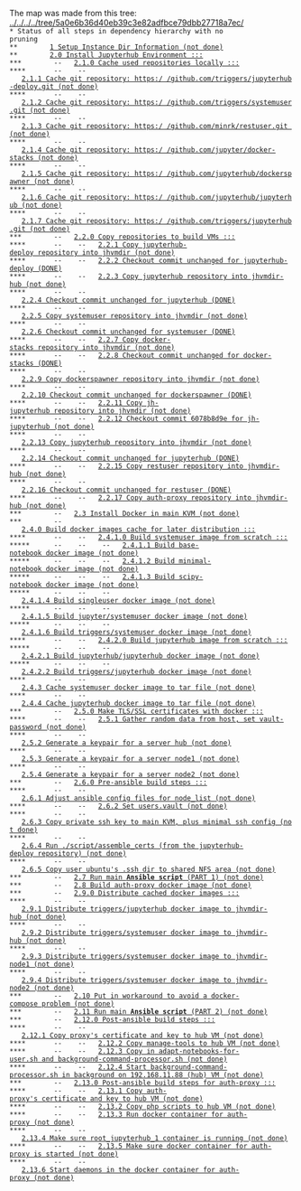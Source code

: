 The map was made from this tree: <a href="../../../../tree/5a0e6b36d40eb39c3e82adfbce79dbb27718a7ec/">../../../../tree/5a0e6b36d40eb39c3e82adfbce79dbb27718a7ec/</a>
<br>
<code>* Status of all steps in dependency hierarchy with no pruning</code><br>
<code>&#42;&#42;&nbsp;&nbsp;&nbsp;&nbsp;&nbsp;&nbsp;&nbsp;&nbsp;<a href="../../../../blob/5a0e6b36d40eb39c3e82adfbce79dbb27718a7ec/./ind-steps/build-jh-environment/toplevel-generic-build.sh#L6">1&nbsp;Setup&nbsp;Instance&nbsp;Dir&nbsp;Information&nbsp;(not&nbsp;done)</a></code><br>
<code>&#42;&#42;&nbsp;&nbsp;&nbsp;&nbsp;&nbsp;&nbsp;&nbsp;&nbsp;<a href="../../../../blob/5a0e6b36d40eb39c3e82adfbce79dbb27718a7ec/./ind-steps/build-jh-environment/toplevel-generic-build.sh#L16">2.0&nbsp;Install&nbsp;Jupyterhub&nbsp;Environment&nbsp;:::</a></code><br>
<code>&#42;&#42;&#42;&nbsp;&nbsp;&nbsp;&nbsp;&nbsp;&nbsp;&nbsp;&nbsp;--&nbsp;&nbsp;&nbsp;<a href="../../../../blob/5a0e6b36d40eb39c3e82adfbce79dbb27718a7ec/./ind-steps/build-jh-environment/build-jh-environment.sh#L9">2.1.0&nbsp;Cache&nbsp;used&nbsp;repositories&nbsp;locally&nbsp;:::</a></code><br>
<code>&#42;&#42;&#42;&#42;&nbsp;&nbsp;&nbsp;&nbsp;&nbsp;&nbsp;&nbsp;--&nbsp;&nbsp;&nbsp;&nbsp;--&nbsp;&nbsp;&nbsp;<a href="../../../../blob/5a0e6b36d40eb39c3e82adfbce79dbb27718a7ec/./ind-steps/build-jh-environment/build-jh-environment.sh#L22">2.1.1&nbsp;Cache&nbsp;git&nbsp;repository:&nbsp;https:/&nbsp;/github.com/triggers/jupyterhub-deploy.git&nbsp;(not&nbsp;done)</a></code><br>
<code>&#42;&#42;&#42;&#42;&nbsp;&nbsp;&nbsp;&nbsp;&nbsp;&nbsp;&nbsp;--&nbsp;&nbsp;&nbsp;&nbsp;--&nbsp;&nbsp;&nbsp;<a href="../../../../blob/5a0e6b36d40eb39c3e82adfbce79dbb27718a7ec/./ind-steps/build-jh-environment/build-jh-environment.sh#L22">2.1.2&nbsp;Cache&nbsp;git&nbsp;repository:&nbsp;https:/&nbsp;/github.com/triggers/systemuser.git&nbsp;(not&nbsp;done)</a></code><br>
<code>&#42;&#42;&#42;&#42;&nbsp;&nbsp;&nbsp;&nbsp;&nbsp;&nbsp;&nbsp;--&nbsp;&nbsp;&nbsp;&nbsp;--&nbsp;&nbsp;&nbsp;<a href="../../../../blob/5a0e6b36d40eb39c3e82adfbce79dbb27718a7ec/./ind-steps/build-jh-environment/build-jh-environment.sh#L22">2.1.3&nbsp;Cache&nbsp;git&nbsp;repository:&nbsp;https:/&nbsp;/github.com/minrk/restuser.git&nbsp;(not&nbsp;done)</a></code><br>
<code>&#42;&#42;&#42;&#42;&nbsp;&nbsp;&nbsp;&nbsp;&nbsp;&nbsp;&nbsp;--&nbsp;&nbsp;&nbsp;&nbsp;--&nbsp;&nbsp;&nbsp;<a href="../../../../blob/5a0e6b36d40eb39c3e82adfbce79dbb27718a7ec/./ind-steps/build-jh-environment/build-jh-environment.sh#L22">2.1.4&nbsp;Cache&nbsp;git&nbsp;repository:&nbsp;https:/&nbsp;/github.com/jupyter/docker-stacks&nbsp;(not&nbsp;done)</a></code><br>
<code>&#42;&#42;&#42;&#42;&nbsp;&nbsp;&nbsp;&nbsp;&nbsp;&nbsp;&nbsp;--&nbsp;&nbsp;&nbsp;&nbsp;--&nbsp;&nbsp;&nbsp;<a href="../../../../blob/5a0e6b36d40eb39c3e82adfbce79dbb27718a7ec/./ind-steps/build-jh-environment/build-jh-environment.sh#L22">2.1.5&nbsp;Cache&nbsp;git&nbsp;repository:&nbsp;https:/&nbsp;/github.com/jupyterhub/dockerspawner&nbsp;(not&nbsp;done)</a></code><br>
<code>&#42;&#42;&#42;&#42;&nbsp;&nbsp;&nbsp;&nbsp;&nbsp;&nbsp;&nbsp;--&nbsp;&nbsp;&nbsp;&nbsp;--&nbsp;&nbsp;&nbsp;<a href="../../../../blob/5a0e6b36d40eb39c3e82adfbce79dbb27718a7ec/./ind-steps/build-jh-environment/build-jh-environment.sh#L22">2.1.6&nbsp;Cache&nbsp;git&nbsp;repository:&nbsp;https:/&nbsp;/github.com/jupyterhub/jupyterhub&nbsp;(not&nbsp;done)</a></code><br>
<code>&#42;&#42;&#42;&#42;&nbsp;&nbsp;&nbsp;&nbsp;&nbsp;&nbsp;&nbsp;--&nbsp;&nbsp;&nbsp;&nbsp;--&nbsp;&nbsp;&nbsp;<a href="../../../../blob/5a0e6b36d40eb39c3e82adfbce79dbb27718a7ec/./ind-steps/build-jh-environment/build-jh-environment.sh#L22">2.1.7&nbsp;Cache&nbsp;git&nbsp;repository:&nbsp;https:/&nbsp;/github.com/triggers/jupyterhub.git&nbsp;(not&nbsp;done)</a></code><br>
<code>&#42;&#42;&#42;&nbsp;&nbsp;&nbsp;&nbsp;&nbsp;&nbsp;&nbsp;&nbsp;--&nbsp;&nbsp;&nbsp;<a href="../../../../blob/5a0e6b36d40eb39c3e82adfbce79dbb27718a7ec/./ind-steps/build-jh-environment/build-jh-environment.sh#L60">2.2.0&nbsp;Copy&nbsp;repositories&nbsp;to&nbsp;build&nbsp;VMs&nbsp;:::</a></code><br>
<code>&#42;&#42;&#42;&#42;&nbsp;&nbsp;&nbsp;&nbsp;&nbsp;&nbsp;&nbsp;--&nbsp;&nbsp;&nbsp;&nbsp;--&nbsp;&nbsp;&nbsp;<a href="../../../../blob/5a0e6b36d40eb39c3e82adfbce79dbb27718a7ec/./ind-steps/build-jh-environment/build-jh-environment.sh#L69">2.2.1&nbsp;Copy&nbsp;jupyterhub-deploy&nbsp;repository&nbsp;into&nbsp;jhvmdir&nbsp;(not&nbsp;done)</a></code><br>
<code>&#42;&#42;&#42;&#42;&nbsp;&nbsp;&nbsp;&nbsp;&nbsp;&nbsp;&nbsp;--&nbsp;&nbsp;&nbsp;&nbsp;--&nbsp;&nbsp;&nbsp;<a href="../../../../blob/5a0e6b36d40eb39c3e82adfbce79dbb27718a7ec/./ind-steps/build-jh-environment/build-jh-environment.sh#L96">2.2.2&nbsp;Checkout&nbsp;commit&nbsp;unchanged&nbsp;for&nbsp;jupyterhub-deploy&nbsp;(DONE)</a></code><br>
<code>&#42;&#42;&#42;&#42;&nbsp;&nbsp;&nbsp;&nbsp;&nbsp;&nbsp;&nbsp;--&nbsp;&nbsp;&nbsp;&nbsp;--&nbsp;&nbsp;&nbsp;<a href="../../../../blob/5a0e6b36d40eb39c3e82adfbce79dbb27718a7ec/./ind-steps/build-jh-environment/build-jh-environment.sh#L69">2.2.3&nbsp;Copy&nbsp;jupyterhub&nbsp;repository&nbsp;into&nbsp;jhvmdir-hub&nbsp;(not&nbsp;done)</a></code><br>
<code>&#42;&#42;&#42;&#42;&nbsp;&nbsp;&nbsp;&nbsp;&nbsp;&nbsp;&nbsp;--&nbsp;&nbsp;&nbsp;&nbsp;--&nbsp;&nbsp;&nbsp;<a href="../../../../blob/5a0e6b36d40eb39c3e82adfbce79dbb27718a7ec/./ind-steps/build-jh-environment/build-jh-environment.sh#L96">2.2.4&nbsp;Checkout&nbsp;commit&nbsp;unchanged&nbsp;for&nbsp;jupyterhub&nbsp;(DONE)</a></code><br>
<code>&#42;&#42;&#42;&#42;&nbsp;&nbsp;&nbsp;&nbsp;&nbsp;&nbsp;&nbsp;--&nbsp;&nbsp;&nbsp;&nbsp;--&nbsp;&nbsp;&nbsp;<a href="../../../../blob/5a0e6b36d40eb39c3e82adfbce79dbb27718a7ec/./ind-steps/build-jh-environment/build-jh-environment.sh#L69">2.2.5&nbsp;Copy&nbsp;systemuser&nbsp;repository&nbsp;into&nbsp;jhvmdir&nbsp;(not&nbsp;done)</a></code><br>
<code>&#42;&#42;&#42;&#42;&nbsp;&nbsp;&nbsp;&nbsp;&nbsp;&nbsp;&nbsp;--&nbsp;&nbsp;&nbsp;&nbsp;--&nbsp;&nbsp;&nbsp;<a href="../../../../blob/5a0e6b36d40eb39c3e82adfbce79dbb27718a7ec/./ind-steps/build-jh-environment/build-jh-environment.sh#L96">2.2.6&nbsp;Checkout&nbsp;commit&nbsp;unchanged&nbsp;for&nbsp;systemuser&nbsp;(DONE)</a></code><br>
<code>&#42;&#42;&#42;&#42;&nbsp;&nbsp;&nbsp;&nbsp;&nbsp;&nbsp;&nbsp;--&nbsp;&nbsp;&nbsp;&nbsp;--&nbsp;&nbsp;&nbsp;<a href="../../../../blob/5a0e6b36d40eb39c3e82adfbce79dbb27718a7ec/./ind-steps/build-jh-environment/build-jh-environment.sh#L69">2.2.7&nbsp;Copy&nbsp;docker-stacks&nbsp;repository&nbsp;into&nbsp;jhvmdir&nbsp;(not&nbsp;done)</a></code><br>
<code>&#42;&#42;&#42;&#42;&nbsp;&nbsp;&nbsp;&nbsp;&nbsp;&nbsp;&nbsp;--&nbsp;&nbsp;&nbsp;&nbsp;--&nbsp;&nbsp;&nbsp;<a href="../../../../blob/5a0e6b36d40eb39c3e82adfbce79dbb27718a7ec/./ind-steps/build-jh-environment/build-jh-environment.sh#L96">2.2.8&nbsp;Checkout&nbsp;commit&nbsp;unchanged&nbsp;for&nbsp;docker-stacks&nbsp;(DONE)</a></code><br>
<code>&#42;&#42;&#42;&#42;&nbsp;&nbsp;&nbsp;&nbsp;&nbsp;&nbsp;&nbsp;--&nbsp;&nbsp;&nbsp;&nbsp;--&nbsp;&nbsp;&nbsp;<a href="../../../../blob/5a0e6b36d40eb39c3e82adfbce79dbb27718a7ec/./ind-steps/build-jh-environment/build-jh-environment.sh#L69">2.2.9&nbsp;Copy&nbsp;dockerspawner&nbsp;repository&nbsp;into&nbsp;jhvmdir&nbsp;(not&nbsp;done)</a></code><br>
<code>&#42;&#42;&#42;&#42;&nbsp;&nbsp;&nbsp;&nbsp;&nbsp;&nbsp;&nbsp;--&nbsp;&nbsp;&nbsp;&nbsp;--&nbsp;&nbsp;&nbsp;<a href="../../../../blob/5a0e6b36d40eb39c3e82adfbce79dbb27718a7ec/./ind-steps/build-jh-environment/build-jh-environment.sh#L96">2.2.10&nbsp;Checkout&nbsp;commit&nbsp;unchanged&nbsp;for&nbsp;dockerspawner&nbsp;(DONE)</a></code><br>
<code>&#42;&#42;&#42;&#42;&nbsp;&nbsp;&nbsp;&nbsp;&nbsp;&nbsp;&nbsp;--&nbsp;&nbsp;&nbsp;&nbsp;--&nbsp;&nbsp;&nbsp;<a href="../../../../blob/5a0e6b36d40eb39c3e82adfbce79dbb27718a7ec/./ind-steps/build-jh-environment/build-jh-environment.sh#L69">2.2.11&nbsp;Copy&nbsp;jh-jupyterhub&nbsp;repository&nbsp;into&nbsp;jhvmdir&nbsp;(not&nbsp;done)</a></code><br>
<code>&#42;&#42;&#42;&#42;&nbsp;&nbsp;&nbsp;&nbsp;&nbsp;&nbsp;&nbsp;--&nbsp;&nbsp;&nbsp;&nbsp;--&nbsp;&nbsp;&nbsp;<a href="../../../../blob/5a0e6b36d40eb39c3e82adfbce79dbb27718a7ec/./ind-steps/build-jh-environment/build-jh-environment.sh#L96">2.2.12&nbsp;Checkout&nbsp;commit&nbsp;6078b8d9e&nbsp;for&nbsp;jh-jupyterhub&nbsp;(not&nbsp;done)</a></code><br>
<code>&#42;&#42;&#42;&#42;&nbsp;&nbsp;&nbsp;&nbsp;&nbsp;&nbsp;&nbsp;--&nbsp;&nbsp;&nbsp;&nbsp;--&nbsp;&nbsp;&nbsp;<a href="../../../../blob/5a0e6b36d40eb39c3e82adfbce79dbb27718a7ec/./ind-steps/build-jh-environment/build-jh-environment.sh#L69">2.2.13&nbsp;Copy&nbsp;jupyterhub&nbsp;repository&nbsp;into&nbsp;jhvmdir&nbsp;(not&nbsp;done)</a></code><br>
<code>&#42;&#42;&#42;&#42;&nbsp;&nbsp;&nbsp;&nbsp;&nbsp;&nbsp;&nbsp;--&nbsp;&nbsp;&nbsp;&nbsp;--&nbsp;&nbsp;&nbsp;<a href="../../../../blob/5a0e6b36d40eb39c3e82adfbce79dbb27718a7ec/./ind-steps/build-jh-environment/build-jh-environment.sh#L96">2.2.14&nbsp;Checkout&nbsp;commit&nbsp;unchanged&nbsp;for&nbsp;jupyterhub&nbsp;(DONE)</a></code><br>
<code>&#42;&#42;&#42;&#42;&nbsp;&nbsp;&nbsp;&nbsp;&nbsp;&nbsp;&nbsp;--&nbsp;&nbsp;&nbsp;&nbsp;--&nbsp;&nbsp;&nbsp;<a href="../../../../blob/5a0e6b36d40eb39c3e82adfbce79dbb27718a7ec/./ind-steps/build-jh-environment/build-jh-environment.sh#L69">2.2.15&nbsp;Copy&nbsp;restuser&nbsp;repository&nbsp;into&nbsp;jhvmdir-hub&nbsp;(not&nbsp;done)</a></code><br>
<code>&#42;&#42;&#42;&#42;&nbsp;&nbsp;&nbsp;&nbsp;&nbsp;&nbsp;&nbsp;--&nbsp;&nbsp;&nbsp;&nbsp;--&nbsp;&nbsp;&nbsp;<a href="../../../../blob/5a0e6b36d40eb39c3e82adfbce79dbb27718a7ec/./ind-steps/build-jh-environment/build-jh-environment.sh#L96">2.2.16&nbsp;Checkout&nbsp;commit&nbsp;unchanged&nbsp;for&nbsp;restuser&nbsp;(DONE)</a></code><br>
<code>&#42;&#42;&#42;&#42;&nbsp;&nbsp;&nbsp;&nbsp;&nbsp;&nbsp;&nbsp;--&nbsp;&nbsp;&nbsp;&nbsp;--&nbsp;&nbsp;&nbsp;<a href="../../../../blob/5a0e6b36d40eb39c3e82adfbce79dbb27718a7ec/./ind-steps/build-jh-environment/build-jh-environment.sh#L134">2.2.17&nbsp;Copy&nbsp;auth-proxy&nbsp;repository&nbsp;into&nbsp;jhvmdir-hub&nbsp;(not&nbsp;done)</a></code><br>
<code>&#42;&#42;&#42;&nbsp;&nbsp;&nbsp;&nbsp;&nbsp;&nbsp;&nbsp;&nbsp;--&nbsp;&nbsp;&nbsp;<a href="../../../../blob/5a0e6b36d40eb39c3e82adfbce79dbb27718a7ec/./ind-steps/build-jh-environment/build-jh-environment.sh#L151">2.3&nbsp;Install&nbsp;Docker&nbsp;in&nbsp;main&nbsp;KVM&nbsp;(not&nbsp;done)</a></code><br>
<code>&#42;&#42;&#42;&nbsp;&nbsp;&nbsp;&nbsp;&nbsp;&nbsp;&nbsp;&nbsp;--&nbsp;&nbsp;&nbsp;<a href="../../../../blob/5a0e6b36d40eb39c3e82adfbce79dbb27718a7ec/./ind-steps/build-jh-environment/build-jh-environment.sh#L174">2.4.0&nbsp;Build&nbsp;docker&nbsp;images&nbsp;cache&nbsp;for&nbsp;later&nbsp;distribution&nbsp;:::</a></code><br>
<code>&#42;&#42;&#42;&#42;&nbsp;&nbsp;&nbsp;&nbsp;&nbsp;&nbsp;&nbsp;--&nbsp;&nbsp;&nbsp;&nbsp;--&nbsp;&nbsp;&nbsp;<a href="../../../../blob/5a0e6b36d40eb39c3e82adfbce79dbb27718a7ec/./ind-steps/build-jh-environment/build-jh-environment.sh#L177">2.4.1.0&nbsp;Build&nbsp;systemuser&nbsp;image&nbsp;from&nbsp;scratch&nbsp;:::</a></code><br>
<code>&#42;&#42;&#42;&#42;&#42;&nbsp;&nbsp;&nbsp;&nbsp;&nbsp;&nbsp;--&nbsp;&nbsp;&nbsp;&nbsp;--&nbsp;&nbsp;&nbsp;&nbsp;--&nbsp;&nbsp;&nbsp;<a href="../../../../blob/5a0e6b36d40eb39c3e82adfbce79dbb27718a7ec/./ind-steps/build-jh-environment/build-jh-environment.sh#L188">2.4.1.1&nbsp;Build&nbsp;base-notebook&nbsp;docker&nbsp;image&nbsp;(not&nbsp;done)</a></code><br>
<code>&#42;&#42;&#42;&#42;&#42;&nbsp;&nbsp;&nbsp;&nbsp;&nbsp;&nbsp;--&nbsp;&nbsp;&nbsp;&nbsp;--&nbsp;&nbsp;&nbsp;&nbsp;--&nbsp;&nbsp;&nbsp;<a href="../../../../blob/5a0e6b36d40eb39c3e82adfbce79dbb27718a7ec/./ind-steps/build-jh-environment/build-jh-environment.sh#L204">2.4.1.2&nbsp;Build&nbsp;minimal-notebook&nbsp;docker&nbsp;image&nbsp;(not&nbsp;done)</a></code><br>
<code>&#42;&#42;&#42;&#42;&#42;&nbsp;&nbsp;&nbsp;&nbsp;&nbsp;&nbsp;--&nbsp;&nbsp;&nbsp;&nbsp;--&nbsp;&nbsp;&nbsp;&nbsp;--&nbsp;&nbsp;&nbsp;<a href="../../../../blob/5a0e6b36d40eb39c3e82adfbce79dbb27718a7ec/./ind-steps/build-jh-environment/build-jh-environment.sh#L220">2.4.1.3&nbsp;Build&nbsp;scipy-notebook&nbsp;docker&nbsp;image&nbsp;(not&nbsp;done)</a></code><br>
<code>&#42;&#42;&#42;&#42;&#42;&nbsp;&nbsp;&nbsp;&nbsp;&nbsp;&nbsp;--&nbsp;&nbsp;&nbsp;&nbsp;--&nbsp;&nbsp;&nbsp;&nbsp;--&nbsp;&nbsp;&nbsp;<a href="../../../../blob/5a0e6b36d40eb39c3e82adfbce79dbb27718a7ec/./ind-steps/build-jh-environment/build-jh-environment.sh#L236">2.4.1.4&nbsp;Build&nbsp;singleuser&nbsp;docker&nbsp;image&nbsp;(not&nbsp;done)</a></code><br>
<code>&#42;&#42;&#42;&#42;&#42;&nbsp;&nbsp;&nbsp;&nbsp;&nbsp;&nbsp;--&nbsp;&nbsp;&nbsp;&nbsp;--&nbsp;&nbsp;&nbsp;&nbsp;--&nbsp;&nbsp;&nbsp;<a href="../../../../blob/5a0e6b36d40eb39c3e82adfbce79dbb27718a7ec/./ind-steps/build-jh-environment/build-jh-environment.sh#L251">2.4.1.5&nbsp;Build&nbsp;jupyter/systemuser&nbsp;docker&nbsp;image&nbsp;(not&nbsp;done)</a></code><br>
<code>&#42;&#42;&#42;&#42;&#42;&nbsp;&nbsp;&nbsp;&nbsp;&nbsp;&nbsp;--&nbsp;&nbsp;&nbsp;&nbsp;--&nbsp;&nbsp;&nbsp;&nbsp;--&nbsp;&nbsp;&nbsp;<a href="../../../../blob/5a0e6b36d40eb39c3e82adfbce79dbb27718a7ec/./ind-steps/build-jh-environment/build-jh-environment.sh#L266">2.4.1.6&nbsp;Build&nbsp;triggers/systemuser&nbsp;docker&nbsp;image&nbsp;(not&nbsp;done)</a></code><br>
<code>&#42;&#42;&#42;&#42;&nbsp;&nbsp;&nbsp;&nbsp;&nbsp;&nbsp;&nbsp;--&nbsp;&nbsp;&nbsp;&nbsp;--&nbsp;&nbsp;&nbsp;<a href="../../../../blob/5a0e6b36d40eb39c3e82adfbce79dbb27718a7ec/./ind-steps/build-jh-environment/build-jh-environment.sh#L284">2.4.2.0&nbsp;Build&nbsp;jupyterhub&nbsp;image&nbsp;from&nbsp;scratch&nbsp;:::</a></code><br>
<code>&#42;&#42;&#42;&#42;&#42;&nbsp;&nbsp;&nbsp;&nbsp;&nbsp;&nbsp;--&nbsp;&nbsp;&nbsp;&nbsp;--&nbsp;&nbsp;&nbsp;&nbsp;--&nbsp;&nbsp;&nbsp;<a href="../../../../blob/5a0e6b36d40eb39c3e82adfbce79dbb27718a7ec/./ind-steps/build-jh-environment/build-jh-environment.sh#L295">2.4.2.1&nbsp;Build&nbsp;jupyterhub/jupyterhub&nbsp;docker&nbsp;image&nbsp;(not&nbsp;done)</a></code><br>
<code>&#42;&#42;&#42;&#42;&#42;&nbsp;&nbsp;&nbsp;&nbsp;&nbsp;&nbsp;--&nbsp;&nbsp;&nbsp;&nbsp;--&nbsp;&nbsp;&nbsp;&nbsp;--&nbsp;&nbsp;&nbsp;<a href="../../../../blob/5a0e6b36d40eb39c3e82adfbce79dbb27718a7ec/./ind-steps/build-jh-environment/build-jh-environment.sh#L313">2.4.2.2&nbsp;Build&nbsp;triggers/jupyterhub&nbsp;docker&nbsp;image&nbsp;(not&nbsp;done)</a></code><br>
<code>&#42;&#42;&#42;&#42;&nbsp;&nbsp;&nbsp;&nbsp;&nbsp;&nbsp;&nbsp;--&nbsp;&nbsp;&nbsp;&nbsp;--&nbsp;&nbsp;&nbsp;<a href="../../../../blob/5a0e6b36d40eb39c3e82adfbce79dbb27718a7ec/./ind-steps/build-jh-environment/build-jh-environment.sh#L331">2.4.3&nbsp;Cache&nbsp;systemuser&nbsp;docker&nbsp;image&nbsp;to&nbsp;tar&nbsp;file&nbsp;(not&nbsp;done)</a></code><br>
<code>&#42;&#42;&#42;&#42;&nbsp;&nbsp;&nbsp;&nbsp;&nbsp;&nbsp;&nbsp;--&nbsp;&nbsp;&nbsp;&nbsp;--&nbsp;&nbsp;&nbsp;<a href="../../../../blob/5a0e6b36d40eb39c3e82adfbce79dbb27718a7ec/./ind-steps/build-jh-environment/build-jh-environment.sh#L345">2.4.4&nbsp;Cache&nbsp;jupyterhub&nbsp;docker&nbsp;image&nbsp;to&nbsp;tar&nbsp;file&nbsp;(not&nbsp;done)</a></code><br>
<code>&#42;&#42;&#42;&nbsp;&nbsp;&nbsp;&nbsp;&nbsp;&nbsp;&nbsp;&nbsp;--&nbsp;&nbsp;&nbsp;<a href="../../../../blob/5a0e6b36d40eb39c3e82adfbce79dbb27718a7ec/./ind-steps/build-jh-environment/build-jh-environment.sh#L362">2.5.0&nbsp;Make&nbsp;TLS/SSL&nbsp;certificates&nbsp;with&nbsp;docker&nbsp;:::</a></code><br>
<code>&#42;&#42;&#42;&#42;&nbsp;&nbsp;&nbsp;&nbsp;&nbsp;&nbsp;&nbsp;--&nbsp;&nbsp;&nbsp;&nbsp;--&nbsp;&nbsp;&nbsp;<a href="../../../../blob/5a0e6b36d40eb39c3e82adfbce79dbb27718a7ec/./ind-steps/build-jh-environment/build-jh-environment.sh#L368">2.5.1&nbsp;Gather&nbsp;random&nbsp;data&nbsp;from&nbsp;host,&nbsp;set&nbsp;vault-password&nbsp;(not&nbsp;done)</a></code><br>
<code>&#42;&#42;&#42;&#42;&nbsp;&nbsp;&nbsp;&nbsp;&nbsp;&nbsp;&nbsp;--&nbsp;&nbsp;&nbsp;&nbsp;--&nbsp;&nbsp;&nbsp;<a href="../../../../blob/5a0e6b36d40eb39c3e82adfbce79dbb27718a7ec/./ind-steps/build-jh-environment/build-jh-environment.sh#L394">2.5.2&nbsp;Generate&nbsp;a&nbsp;keypair&nbsp;for&nbsp;a&nbsp;server&nbsp;hub&nbsp;(not&nbsp;done)</a></code><br>
<code>&#42;&#42;&#42;&#42;&nbsp;&nbsp;&nbsp;&nbsp;&nbsp;&nbsp;&nbsp;--&nbsp;&nbsp;&nbsp;&nbsp;--&nbsp;&nbsp;&nbsp;<a href="../../../../blob/5a0e6b36d40eb39c3e82adfbce79dbb27718a7ec/./ind-steps/build-jh-environment/build-jh-environment.sh#L394">2.5.3&nbsp;Generate&nbsp;a&nbsp;keypair&nbsp;for&nbsp;a&nbsp;server&nbsp;node1&nbsp;(not&nbsp;done)</a></code><br>
<code>&#42;&#42;&#42;&#42;&nbsp;&nbsp;&nbsp;&nbsp;&nbsp;&nbsp;&nbsp;--&nbsp;&nbsp;&nbsp;&nbsp;--&nbsp;&nbsp;&nbsp;<a href="../../../../blob/5a0e6b36d40eb39c3e82adfbce79dbb27718a7ec/./ind-steps/build-jh-environment/build-jh-environment.sh#L394">2.5.4&nbsp;Generate&nbsp;a&nbsp;keypair&nbsp;for&nbsp;a&nbsp;server&nbsp;node2&nbsp;(not&nbsp;done)</a></code><br>
<code>&#42;&#42;&#42;&nbsp;&nbsp;&nbsp;&nbsp;&nbsp;&nbsp;&nbsp;&nbsp;--&nbsp;&nbsp;&nbsp;<a href="../../../../blob/5a0e6b36d40eb39c3e82adfbce79dbb27718a7ec/./ind-steps/build-jh-environment/build-jh-environment.sh#L420">2.6.0&nbsp;Pre-ansible&nbsp;build&nbsp;steps&nbsp;:::</a></code><br>
<code>&#42;&#42;&#42;&#42;&nbsp;&nbsp;&nbsp;&nbsp;&nbsp;&nbsp;&nbsp;--&nbsp;&nbsp;&nbsp;&nbsp;--&nbsp;&nbsp;&nbsp;<a href="../../../../blob/5a0e6b36d40eb39c3e82adfbce79dbb27718a7ec/./ind-steps/build-jh-environment/build-jh-environment.sh#L422">2.6.1&nbsp;Adjust&nbsp;ansible&nbsp;config&nbsp;files&nbsp;for&nbsp;node_list&nbsp;(not&nbsp;done)</a></code><br>
<code>&#42;&#42;&#42;&#42;&nbsp;&nbsp;&nbsp;&nbsp;&nbsp;&nbsp;&nbsp;--&nbsp;&nbsp;&nbsp;&nbsp;--&nbsp;&nbsp;&nbsp;<a href="../../../../blob/5a0e6b36d40eb39c3e82adfbce79dbb27718a7ec/./ind-steps/build-jh-environment/build-jh-environment.sh#L535">2.6.2&nbsp;Set&nbsp;users.vault&nbsp;(not&nbsp;done)</a></code><br>
<code>&#42;&#42;&#42;&#42;&nbsp;&nbsp;&nbsp;&nbsp;&nbsp;&nbsp;&nbsp;--&nbsp;&nbsp;&nbsp;&nbsp;--&nbsp;&nbsp;&nbsp;<a href="../../../../blob/5a0e6b36d40eb39c3e82adfbce79dbb27718a7ec/./ind-steps/build-jh-environment/build-jh-environment.sh#L558">2.6.3&nbsp;Copy&nbsp;private&nbsp;ssh&nbsp;key&nbsp;to&nbsp;main&nbsp;KVM,&nbsp;plus&nbsp;minimal&nbsp;ssh&nbsp;config&nbsp;(not&nbsp;done)</a></code><br>
<code>&#42;&#42;&#42;&#42;&nbsp;&nbsp;&nbsp;&nbsp;&nbsp;&nbsp;&nbsp;--&nbsp;&nbsp;&nbsp;&nbsp;--&nbsp;&nbsp;&nbsp;<a href="../../../../blob/5a0e6b36d40eb39c3e82adfbce79dbb27718a7ec/./ind-steps/build-jh-environment/build-jh-environment.sh#L584">2.6.4&nbsp;Run&nbsp;./script/assemble_certs&nbsp;(from&nbsp;the&nbsp;jupyterhub-deploy&nbsp;repository)&nbsp;(not&nbsp;done)</a></code><br>
<code>&#42;&#42;&#42;&#42;&nbsp;&nbsp;&nbsp;&nbsp;&nbsp;&nbsp;&nbsp;--&nbsp;&nbsp;&nbsp;&nbsp;--&nbsp;&nbsp;&nbsp;<a href="../../../../blob/5a0e6b36d40eb39c3e82adfbce79dbb27718a7ec/./ind-steps/build-jh-environment/build-jh-environment.sh#L601">2.6.5&nbsp;Copy&nbsp;user&nbsp;ubuntu's&nbsp;.ssh&nbsp;dir&nbsp;to&nbsp;shared&nbsp;NFS&nbsp;area&nbsp;(not&nbsp;done)</a></code><br>
<code>&#42;&#42;&#42;&nbsp;&nbsp;&nbsp;&nbsp;&nbsp;&nbsp;&nbsp;&nbsp;--&nbsp;&nbsp;&nbsp;<a href="../../../../blob/5a0e6b36d40eb39c3e82adfbce79dbb27718a7ec/./ind-steps/build-jh-environment/build-jh-environment.sh#L619">2.7&nbsp;Run&nbsp;main&nbsp;**Ansible&nbsp;script**&nbsp;(PART&nbsp;1)&nbsp;(not&nbsp;done)</a></code><br>
<code>&#42;&#42;&#42;&nbsp;&nbsp;&nbsp;&nbsp;&nbsp;&nbsp;&nbsp;&nbsp;--&nbsp;&nbsp;&nbsp;<a href="../../../../blob/5a0e6b36d40eb39c3e82adfbce79dbb27718a7ec/./ind-steps/build-jh-environment/build-jh-environment.sh#L645">2.8&nbsp;Build&nbsp;auth-proxy&nbsp;docker&nbsp;image&nbsp;(not&nbsp;done)</a></code><br>
<code>&#42;&#42;&#42;&nbsp;&nbsp;&nbsp;&nbsp;&nbsp;&nbsp;&nbsp;&nbsp;--&nbsp;&nbsp;&nbsp;<a href="../../../../blob/5a0e6b36d40eb39c3e82adfbce79dbb27718a7ec/./ind-steps/build-jh-environment/build-jh-environment.sh#L663">2.9.0&nbsp;Distribute&nbsp;cached&nbsp;docker&nbsp;images&nbsp;:::</a></code><br>
<code>&#42;&#42;&#42;&#42;&nbsp;&nbsp;&nbsp;&nbsp;&nbsp;&nbsp;&nbsp;--&nbsp;&nbsp;&nbsp;&nbsp;--&nbsp;&nbsp;&nbsp;<a href="../../../../blob/5a0e6b36d40eb39c3e82adfbce79dbb27718a7ec/./ind-steps/build-jh-environment/build-jh-environment.sh#L671">2.9.1&nbsp;Distribute&nbsp;triggers/jupyterhub&nbsp;docker&nbsp;image&nbsp;to&nbsp;jhvmdir-hub&nbsp;(not&nbsp;done)</a></code><br>
<code>&#42;&#42;&#42;&#42;&nbsp;&nbsp;&nbsp;&nbsp;&nbsp;&nbsp;&nbsp;--&nbsp;&nbsp;&nbsp;&nbsp;--&nbsp;&nbsp;&nbsp;<a href="../../../../blob/5a0e6b36d40eb39c3e82adfbce79dbb27718a7ec/./ind-steps/build-jh-environment/build-jh-environment.sh#L671">2.9.2&nbsp;Distribute&nbsp;triggers/systemuser&nbsp;docker&nbsp;image&nbsp;to&nbsp;jhvmdir-hub&nbsp;(not&nbsp;done)</a></code><br>
<code>&#42;&#42;&#42;&#42;&nbsp;&nbsp;&nbsp;&nbsp;&nbsp;&nbsp;&nbsp;--&nbsp;&nbsp;&nbsp;&nbsp;--&nbsp;&nbsp;&nbsp;<a href="../../../../blob/5a0e6b36d40eb39c3e82adfbce79dbb27718a7ec/./ind-steps/build-jh-environment/build-jh-environment.sh#L671">2.9.3&nbsp;Distribute&nbsp;triggers/systemuser&nbsp;docker&nbsp;image&nbsp;to&nbsp;jhvmdir-node1&nbsp;(not&nbsp;done)</a></code><br>
<code>&#42;&#42;&#42;&#42;&nbsp;&nbsp;&nbsp;&nbsp;&nbsp;&nbsp;&nbsp;--&nbsp;&nbsp;&nbsp;&nbsp;--&nbsp;&nbsp;&nbsp;<a href="../../../../blob/5a0e6b36d40eb39c3e82adfbce79dbb27718a7ec/./ind-steps/build-jh-environment/build-jh-environment.sh#L671">2.9.4&nbsp;Distribute&nbsp;triggers/systemuser&nbsp;docker&nbsp;image&nbsp;to&nbsp;jhvmdir-node2&nbsp;(not&nbsp;done)</a></code><br>
<code>&#42;&#42;&#42;&nbsp;&nbsp;&nbsp;&nbsp;&nbsp;&nbsp;&nbsp;&nbsp;--&nbsp;&nbsp;&nbsp;<a href="../../../../blob/5a0e6b36d40eb39c3e82adfbce79dbb27718a7ec/./ind-steps/build-jh-environment/build-jh-environment.sh#L695">2.10&nbsp;Put&nbsp;in&nbsp;workaround&nbsp;to&nbsp;avoid&nbsp;a&nbsp;docker-compose&nbsp;problem&nbsp;(not&nbsp;done)</a></code><br>
<code>&#42;&#42;&#42;&nbsp;&nbsp;&nbsp;&nbsp;&nbsp;&nbsp;&nbsp;&nbsp;--&nbsp;&nbsp;&nbsp;<a href="../../../../blob/5a0e6b36d40eb39c3e82adfbce79dbb27718a7ec/./ind-steps/build-jh-environment/build-jh-environment.sh#L720">2.11&nbsp;Run&nbsp;main&nbsp;**Ansible&nbsp;script**&nbsp;(PART&nbsp;2)&nbsp;(not&nbsp;done)</a></code><br>
<code>&#42;&#42;&#42;&nbsp;&nbsp;&nbsp;&nbsp;&nbsp;&nbsp;&nbsp;&nbsp;--&nbsp;&nbsp;&nbsp;<a href="../../../../blob/5a0e6b36d40eb39c3e82adfbce79dbb27718a7ec/./ind-steps/build-jh-environment/build-jh-environment.sh#L761">2.12.0&nbsp;Post-ansible&nbsp;build&nbsp;steps&nbsp;:::</a></code><br>
<code>&#42;&#42;&#42;&#42;&nbsp;&nbsp;&nbsp;&nbsp;&nbsp;&nbsp;&nbsp;--&nbsp;&nbsp;&nbsp;&nbsp;--&nbsp;&nbsp;&nbsp;<a href="../../../../blob/5a0e6b36d40eb39c3e82adfbce79dbb27718a7ec/./ind-steps/build-jh-environment/build-jh-environment.sh#L764">2.12.1&nbsp;Copy&nbsp;proxy's&nbsp;certificate&nbsp;and&nbsp;key&nbsp;to&nbsp;hub&nbsp;VM&nbsp;(not&nbsp;done)</a></code><br>
<code>&#42;&#42;&#42;&#42;&nbsp;&nbsp;&nbsp;&nbsp;&nbsp;&nbsp;&nbsp;--&nbsp;&nbsp;&nbsp;&nbsp;--&nbsp;&nbsp;&nbsp;<a href="../../../../blob/5a0e6b36d40eb39c3e82adfbce79dbb27718a7ec/./ind-steps/build-jh-environment/build-jh-environment.sh#L793">2.12.2&nbsp;Copy&nbsp;manage-tools&nbsp;to&nbsp;hub&nbsp;VM&nbsp;(not&nbsp;done)</a></code><br>
<code>&#42;&#42;&#42;&#42;&nbsp;&nbsp;&nbsp;&nbsp;&nbsp;&nbsp;&nbsp;--&nbsp;&nbsp;&nbsp;&nbsp;--&nbsp;&nbsp;&nbsp;<a href="../../../../blob/5a0e6b36d40eb39c3e82adfbce79dbb27718a7ec/./ind-steps/build-jh-environment/build-jh-environment.sh#L822">2.12.3&nbsp;Copy&nbsp;in&nbsp;adapt-notebooks-for-user.sh&nbsp;and&nbsp;background-command-processor.sh&nbsp;(not&nbsp;done)</a></code><br>
<code>&#42;&#42;&#42;&#42;&nbsp;&nbsp;&nbsp;&nbsp;&nbsp;&nbsp;&nbsp;--&nbsp;&nbsp;&nbsp;&nbsp;--&nbsp;&nbsp;&nbsp;<a href="../../../../blob/5a0e6b36d40eb39c3e82adfbce79dbb27718a7ec/./ind-steps/build-jh-environment/build-jh-environment.sh#L832">2.12.4&nbsp;Start&nbsp;background-command-processor.sh&nbsp;in&nbsp;background&nbsp;on&nbsp;192.168.11.88&nbsp;(hub)&nbsp;VM&nbsp;(not&nbsp;done)</a></code><br>
<code>&#42;&#42;&#42;&nbsp;&nbsp;&nbsp;&nbsp;&nbsp;&nbsp;&nbsp;&nbsp;--&nbsp;&nbsp;&nbsp;<a href="../../../../blob/5a0e6b36d40eb39c3e82adfbce79dbb27718a7ec/./ind-steps/build-jh-environment/post-build-for-auth-proxy.dstep#L6">2.13.0&nbsp;Post-ansible&nbsp;build&nbsp;steps&nbsp;for&nbsp;auth-proxy&nbsp;:::</a></code><br>
<code>&#42;&#42;&#42;&#42;&nbsp;&nbsp;&nbsp;&nbsp;&nbsp;&nbsp;&nbsp;--&nbsp;&nbsp;&nbsp;&nbsp;--&nbsp;&nbsp;&nbsp;<a href="../../../../blob/5a0e6b36d40eb39c3e82adfbce79dbb27718a7ec/./ind-steps/build-jh-environment/post-build-for-auth-proxy.dstep#L9">2.13.1&nbsp;Copy&nbsp;auth-proxy's&nbsp;certificate&nbsp;and&nbsp;key&nbsp;to&nbsp;hub&nbsp;VM&nbsp;(not&nbsp;done)</a></code><br>
<code>&#42;&#42;&#42;&#42;&nbsp;&nbsp;&nbsp;&nbsp;&nbsp;&nbsp;&nbsp;--&nbsp;&nbsp;&nbsp;&nbsp;--&nbsp;&nbsp;&nbsp;<a href="../../../../blob/5a0e6b36d40eb39c3e82adfbce79dbb27718a7ec/./ind-steps/build-jh-environment/post-build-for-auth-proxy.dstep#L45">2.13.2&nbsp;Copy&nbsp;php&nbsp;scripts&nbsp;to&nbsp;hub&nbsp;VM&nbsp;(not&nbsp;done)</a></code><br>
<code>&#42;&#42;&#42;&#42;&nbsp;&nbsp;&nbsp;&nbsp;&nbsp;&nbsp;&nbsp;--&nbsp;&nbsp;&nbsp;&nbsp;--&nbsp;&nbsp;&nbsp;<a href="../../../../blob/5a0e6b36d40eb39c3e82adfbce79dbb27718a7ec/./ind-steps/build-jh-environment/post-build-for-auth-proxy.dstep#L60">2.13.3&nbsp;Run&nbsp;docker&nbsp;container&nbsp;for&nbsp;auth-proxy&nbsp;(not&nbsp;done)</a></code><br>
<code>&#42;&#42;&#42;&#42;&nbsp;&nbsp;&nbsp;&nbsp;&nbsp;&nbsp;&nbsp;--&nbsp;&nbsp;&nbsp;&nbsp;--&nbsp;&nbsp;&nbsp;<a href="../../../../blob/5a0e6b36d40eb39c3e82adfbce79dbb27718a7ec/./ind-steps/build-jh-environment/post-build-for-auth-proxy.dstep#L76">2.13.4&nbsp;Make&nbsp;sure&nbsp;root_jupyterhub_1&nbsp;container&nbsp;is&nbsp;running&nbsp;(not&nbsp;done)</a></code><br>
<code>&#42;&#42;&#42;&#42;&nbsp;&nbsp;&nbsp;&nbsp;&nbsp;&nbsp;&nbsp;--&nbsp;&nbsp;&nbsp;&nbsp;--&nbsp;&nbsp;&nbsp;<a href="../../../../blob/5a0e6b36d40eb39c3e82adfbce79dbb27718a7ec/./ind-steps/build-jh-environment/post-build-for-auth-proxy.dstep#L93">2.13.5&nbsp;Make&nbsp;sure&nbsp;docker&nbsp;container&nbsp;for&nbsp;auth-proxy&nbsp;is&nbsp;started&nbsp;(not&nbsp;done)</a></code><br>
<code>&#42;&#42;&#42;&#42;&nbsp;&nbsp;&nbsp;&nbsp;&nbsp;&nbsp;&nbsp;--&nbsp;&nbsp;&nbsp;&nbsp;--&nbsp;&nbsp;&nbsp;<a href="../../../../blob/5a0e6b36d40eb39c3e82adfbce79dbb27718a7ec/./ind-steps/build-jh-environment/post-build-for-auth-proxy.dstep#L111">2.13.6&nbsp;Start&nbsp;daemons&nbsp;in&nbsp;the&nbsp;docker&nbsp;container&nbsp;for&nbsp;auth-proxy&nbsp;(not&nbsp;done)</a></code><br>
